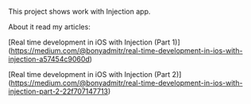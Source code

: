 This project shows work with Injection app.

About it read my articles:

[Real time development in iOS with Injection (Part 1)]
(https://medium.com/@bonyadmitr/real-time-development-in-ios-with-injection-a57454c9060d)

[Real time development in iOS with Injection (Part 2)]
(https://medium.com/@bonyadmitr/real-time-development-in-ios-with-injection-part-2-22f707147713)